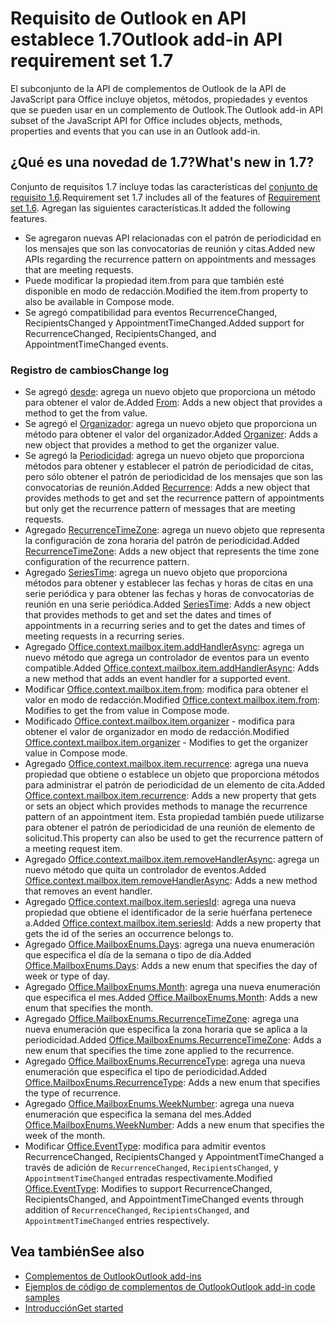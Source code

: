 # <a name="outlook-add-in-api-requirement-set-17"></a><span data-ttu-id="2946b-101">Requisito de Outlook en API establece 1.7</span><span class="sxs-lookup"><span data-stu-id="2946b-101">Outlook add-in API requirement set 1.7</span></span>

<span data-ttu-id="2946b-102">El subconjunto de la API de complementos de Outlook de la API de JavaScript para Office incluye objetos, métodos, propiedades y eventos que se pueden usar en un complemento de Outlook.</span><span class="sxs-lookup"><span data-stu-id="2946b-102">The Outlook add-in API subset of the JavaScript API for Office includes objects, methods, properties and events that you can use in an Outlook add-in.</span></span>

## <a name="whats-new-in-17"></a><span data-ttu-id="2946b-103">¿Qué es una novedad de 1.7?</span><span class="sxs-lookup"><span data-stu-id="2946b-103">What's new in 1.7?</span></span>

<span data-ttu-id="2946b-104">Conjunto de requisitos 1.7 incluye todas las características del [conjunto de requisito 1.6](../requirement-set-1.6/outlook-requirement-set-1.6.md).</span><span class="sxs-lookup"><span data-stu-id="2946b-104">Requirement set 1.7 includes all of the features of [Requirement set 1.6](../requirement-set-1.6/outlook-requirement-set-1.6.md).</span></span> <span data-ttu-id="2946b-105">Agregan las siguientes características.</span><span class="sxs-lookup"><span data-stu-id="2946b-105">It added the following features.</span></span>

- <span data-ttu-id="2946b-106">Se agregaron nuevas API relacionadas con el patrón de periodicidad en los mensajes que son las convocatorias de reunión y citas.</span><span class="sxs-lookup"><span data-stu-id="2946b-106">Added new APIs regarding the recurrence pattern on appointments and messages that are meeting requests.</span></span>
- <span data-ttu-id="2946b-107">Puede modificar la propiedad item.from para que también esté disponible en modo de redacción.</span><span class="sxs-lookup"><span data-stu-id="2946b-107">Modified the item.from property to also be available in Compose mode.</span></span>
- <span data-ttu-id="2946b-108">Se agregó compatibilidad para eventos RecurrenceChanged, RecipientsChanged y AppointmentTimeChanged.</span><span class="sxs-lookup"><span data-stu-id="2946b-108">Added support for RecurrenceChanged, RecipientsChanged, and AppointmentTimeChanged events.</span></span>

### <a name="change-log"></a><span data-ttu-id="2946b-109">Registro de cambios</span><span class="sxs-lookup"><span data-stu-id="2946b-109">Change log</span></span>

- <span data-ttu-id="2946b-110">Se agregó [desde](/javascript/api/outlook_1_7/office.from): agrega un nuevo objeto que proporciona un método para obtener el valor de.</span><span class="sxs-lookup"><span data-stu-id="2946b-110">Added [From](/javascript/api/outlook_1_7/office.from): Adds a new object that provides a method to get the from value.</span></span>
- <span data-ttu-id="2946b-111">Se agregó el [Organizador](/javascript/api/outlook_1_7/office.organizer): agrega un nuevo objeto que proporciona un método para obtener el valor del organizador.</span><span class="sxs-lookup"><span data-stu-id="2946b-111">Added [Organizer](/javascript/api/outlook_1_7/office.organizer): Adds a new object that provides a method to get the organizer value.</span></span>
- <span data-ttu-id="2946b-112">Se agregó la [Periodicidad](/javascript/api/outlook_1_7/office.recurrence): agrega un nuevo objeto que proporciona métodos para obtener y establecer el patrón de periodicidad de citas, pero sólo obtener el patrón de periodicidad de los mensajes que son las convocatorias de reunión.</span><span class="sxs-lookup"><span data-stu-id="2946b-112">Added [Recurrence](/javascript/api/outlook_1_7/office.recurrence): Adds a new object that provides methods to get and set the recurrence pattern of appointments but only get the recurrence pattern of messages that are meeting requests.</span></span>
- <span data-ttu-id="2946b-113">Agregado [RecurrenceTimeZone](/javascript/api/outlook_1_7/office.recurrencetimezone): agrega un nuevo objeto que representa la configuración de zona horaria del patrón de periodicidad.</span><span class="sxs-lookup"><span data-stu-id="2946b-113">Added [RecurrenceTimeZone](/javascript/api/outlook_1_7/office.recurrencetimezone): Adds a new object that represents the time zone configuration of the recurrence pattern.</span></span>
- <span data-ttu-id="2946b-114">Agregado [SeriesTime](/javascript/api/outlook_1_7/office.seriestime): agrega un nuevo objeto que proporciona métodos para obtener y establecer las fechas y horas de citas en una serie periódica y para obtener las fechas y horas de convocatorias de reunión en una serie periódica.</span><span class="sxs-lookup"><span data-stu-id="2946b-114">Added [SeriesTime](/javascript/api/outlook_1_7/office.seriestime): Adds a new object that provides methods to get and set the dates and times of appointments in a recurring series and to get the dates and times of meeting requests in a recurring series.</span></span>
- <span data-ttu-id="2946b-115">Agregado [Office.context.mailbox.item.addHandlerAsync](office.context.mailbox.item.md#addhandlerasynceventtype-handler-options-callback): agrega un nuevo método que agrega un controlador de eventos para un evento compatible.</span><span class="sxs-lookup"><span data-stu-id="2946b-115">Added [Office.context.mailbox.item.addHandlerAsync](office.context.mailbox.item.md#addhandlerasynceventtype-handler-options-callback): Adds a new method that adds an event handler for a supported event.</span></span>
- <span data-ttu-id="2946b-116">Modificar [Office.context.mailbox.item.from](office.context.mailbox.item.md#from-emailaddressdetailsjavascriptapioutlook17officeemailaddressdetailsfromjavascriptapioutlook17officefrom): modifica para obtener el valor en modo de redacción.</span><span class="sxs-lookup"><span data-stu-id="2946b-116">Modified [Office.context.mailbox.item.from](office.context.mailbox.item.md#from-emailaddressdetailsjavascriptapioutlook17officeemailaddressdetailsfromjavascriptapioutlook17officefrom): Modifies to get the from value in Compose mode.</span></span>
- <span data-ttu-id="2946b-117">Modificado [Office.context.mailbox.item.organizer](office.context.mailbox.item.md#organizer-emailaddressdetailsjavascriptapioutlook17officeemailaddressdetailsorganizerjavascriptapioutlook17officeorganizer) - modifica para obtener el valor de organizador en modo de redacción.</span><span class="sxs-lookup"><span data-stu-id="2946b-117">Modified [Office.context.mailbox.item.organizer](office.context.mailbox.item.md#organizer-emailaddressdetailsjavascriptapioutlook17officeemailaddressdetailsorganizerjavascriptapioutlook17officeorganizer) - Modifies to get the organizer value in Compose mode.</span></span>
- <span data-ttu-id="2946b-118">Agregado [Office.context.mailbox.item.recurrence](office.context.mailbox.item.md#nullable-recurrence-recurrencejavascriptapioutlook17officerecurrence): agrega una nueva propiedad que obtiene o establece un objeto que proporciona métodos para administrar el patrón de periodicidad de un elemento de cita.</span><span class="sxs-lookup"><span data-stu-id="2946b-118">Added [Office.context.mailbox.item.recurrence](office.context.mailbox.item.md#nullable-recurrence-recurrencejavascriptapioutlook17officerecurrence): Adds a new property that gets or sets an object which provides methods to manage the recurrence pattern of an appointment item.</span></span> <span data-ttu-id="2946b-119">Esta propiedad también puede utilizarse para obtener el patrón de periodicidad de una reunión de elemento de solicitud.</span><span class="sxs-lookup"><span data-stu-id="2946b-119">This property can also be used to get the recurrence pattern of a meeting request item.</span></span>
- <span data-ttu-id="2946b-120">Agregado [Office.context.mailbox.item.removeHandlerAsync](office.context.mailbox.item.md#removehandlerasynceventtype-handler-options-callback): agrega un nuevo método que quita un controlador de eventos.</span><span class="sxs-lookup"><span data-stu-id="2946b-120">Added [Office.context.mailbox.item.removeHandlerAsync](office.context.mailbox.item.md#removehandlerasynceventtype-handler-options-callback): Adds a new method that removes an event handler.</span></span>
- <span data-ttu-id="2946b-121">Agregado [Office.context.mailbox.item.seriesId](office.context.mailbox.item.md#nullable-seriesid-string): agrega una nueva propiedad que obtiene el identificador de la serie huérfana pertenece a.</span><span class="sxs-lookup"><span data-stu-id="2946b-121">Added [Office.context.mailbox.item.seriesId](office.context.mailbox.item.md#nullable-seriesid-string): Adds a new property that gets the id of the series an occurrence belongs to.</span></span>
- <span data-ttu-id="2946b-122">Agregado [Office.MailboxEnums.Days](/javascript/api/outlook_1_7/office.mailboxenums.days): agrega una nueva enumeración que especifica el día de la semana o tipo de día.</span><span class="sxs-lookup"><span data-stu-id="2946b-122">Added [Office.MailboxEnums.Days](/javascript/api/outlook_1_7/office.mailboxenums.days): Adds a new enum that specifies the day of week or type of day.</span></span>
- <span data-ttu-id="2946b-123">Agregado [Office.MailboxEnums.Month](/javascript/api/outlook_1_7/office.mailboxenums.month): agrega una nueva enumeración que especifica el mes.</span><span class="sxs-lookup"><span data-stu-id="2946b-123">Added [Office.MailboxEnums.Month](/javascript/api/outlook_1_7/office.mailboxenums.month): Adds a new enum that specifies the month.</span></span>
- <span data-ttu-id="2946b-124">Agregado [Office.MailboxEnums.RecurrenceTimeZone](/javascript/api/outlook_1_7/office.mailboxenums.recurrencetimezone): agrega una nueva enumeración que especifica la zona horaria que se aplica a la periodicidad.</span><span class="sxs-lookup"><span data-stu-id="2946b-124">Added [Office.MailboxEnums.RecurrenceTimeZone](/javascript/api/outlook_1_7/office.mailboxenums.recurrencetimezone): Adds a new enum that specifies the time zone applied to the recurrence.</span></span>
- <span data-ttu-id="2946b-125">Agregado [Office.MailboxEnums.RecurrenceType](/javascript/api/outlook_1_7/office.mailboxenums.recurrencetype): agrega una nueva enumeración que especifica el tipo de periodicidad.</span><span class="sxs-lookup"><span data-stu-id="2946b-125">Added [Office.MailboxEnums.RecurrenceType](/javascript/api/outlook_1_7/office.mailboxenums.recurrencetype): Adds a new enum that specifies the type of recurrence.</span></span>
- <span data-ttu-id="2946b-126">Agregado [Office.MailboxEnums.WeekNumber](/javascript/api/outlook_1_7/office.mailboxenums.weeknumber): agrega una nueva enumeración que especifica la semana del mes.</span><span class="sxs-lookup"><span data-stu-id="2946b-126">Added [Office.MailboxEnums.WeekNumber](/javascript/api/outlook_1_7/office.mailboxenums.weeknumber): Adds a new enum that specifies the week of the month.</span></span>
- <span data-ttu-id="2946b-127">Modificar [Office.EventType](/javascript/api/office/office.eventtype): modifica para admitir eventos RecurrenceChanged, RecipientsChanged y AppointmentTimeChanged a través de adición de `RecurrenceChanged`, `RecipientsChanged`, y `AppointmentTimeChanged` entradas respectivamente.</span><span class="sxs-lookup"><span data-stu-id="2946b-127">Modified [Office.EventType](/javascript/api/office/office.eventtype): Modifies to support RecurrenceChanged, RecipientsChanged, and AppointmentTimeChanged events through addition of `RecurrenceChanged`, `RecipientsChanged`, and `AppointmentTimeChanged` entries respectively.</span></span>

## <a name="see-also"></a><span data-ttu-id="2946b-128">Vea también</span><span class="sxs-lookup"><span data-stu-id="2946b-128">See also</span></span>

- [<span data-ttu-id="2946b-129">Complementos de Outlook</span><span class="sxs-lookup"><span data-stu-id="2946b-129">Outlook add-ins</span></span>](https://docs.microsoft.com/outlook/add-ins/)
- [<span data-ttu-id="2946b-130">Ejemplos de código de complementos de Outlook</span><span class="sxs-lookup"><span data-stu-id="2946b-130">Outlook add-in code samples</span></span>](https://developer.microsoft.com/outlook/gallery/?filterBy=Outlook,Samples,Add-ins)
- [<span data-ttu-id="2946b-131">Introducción</span><span class="sxs-lookup"><span data-stu-id="2946b-131">Get started</span></span>](https://docs.microsoft.com/outlook/add-ins/quick-start)